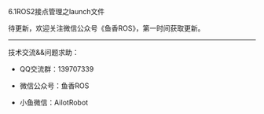 6.1ROS2接点管理之launch文件

待更新，欢迎关注微信公众号《鱼香ROS》，第一时间获取更新。

------

技术交流&&问题求助：

- QQ交流群：139707339

- 微信公众号：鱼香ROS

- 小鱼微信：AiIotRobot
